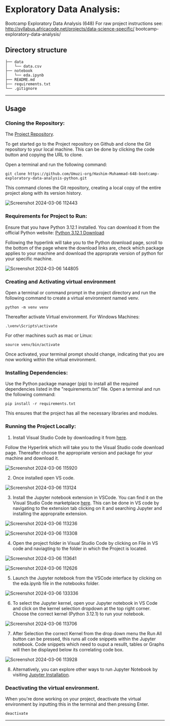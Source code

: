 # Exploratory Data Analysis:

Bootcamp Exploratory Data Analysis (648)
For raw project instructions see: http://syllabus.africacode.net/projects/data-science-specific/
bootcamp-exploratory-data-analysis/

## Directory structure

```
├── data
│   └── data.csv
├── notebook
│   └── eda.ipynb
├── README.md
├── requirements.txt
└── .gitignore  
```
---

## Usage

### Cloning the Repository:

The [Project Repository](https://github.com/Umuzi-org/Hashim-Muhammad-648-bootcamp-exploratory-data-analysis-python).

To get started go to the Project repository on Github and clone the Git repository to your local machine. This can be done by clicking the code button and copying the URL to clone.

 Open a terminal and run the following command:

```
git clone https://github.com/Umuzi-org/Hashim-Muhammad-648-bootcamp-exploratory-data-analysis-python.git
```

This command clones the Git repository, creating a local copy of the entire project along with its version history.

![Screenshot 2024-03-06 112443](https://github.com/Umuzi-org/Hashim-Muhammad-648-bootcamp-exploratory-data-analysis-python/assets/78796582/2160c43d-d11e-4736-b6f3-2f6b0b5b45cb)

### Requirements for Project to Run:

Ensure that you have Python 3.12.1 installed. You can download it from the official Python website: [Python 3.12.1 Download](https://www.python.org/downloads/release/python-3121/)

Following the hyperlink will take you to the Python download page, scroll to the bottom of the page where the download links are, check which package applies to your machine and download the approprate version of python for your specific machine.

![Screenshot 2024-03-06 144805](https://github.com/Umuzi-org/Hashim-Muhammad-648-bootcamp-exploratory-data-analysis-python/assets/78796582/4637d621-a5aa-4955-9c87-693fd3de569f)


### Creating and Activating virtual environment

Open a terminal or command prompt in the project directory and run the following command to create a virtual environment named venv.
```
python -m venv venv
```
Thereafter activate Virtual environment.
For Windows Machines:
```
.\venv\Scripts\activate
```

For other machines such as mac or Linux:
```
source venv/bin/activate
```

Once activated, your terminal prompt should change, indicating that you are now working within the virtual environment.

### Installing Dependencies:

Use the Python package manager (pip) to install all the required dependencies listed in the "requirements.txt" file. Open a terminal and run the following command:

```
pip install -r requirements.txt
```

This ensures that the project has all the necessary libraries and modules.

### Running the Project Locally:

1. Install Visual Studio Code by downloading it from [here](https://code.visualstudio.com/download).

Follow the Hyperlink which will take you to the Visual Studio code download page. Thereafter choose the appropriate version and package for your machine and download it.

![Screenshot 2024-03-06 115920](https://github.com/Umuzi-org/Hashim-Muhammad-648-bootcamp-exploratory-data-analysis-python/assets/78796582/c005c706-ab5a-4857-a41e-bbed21df49fb)


2. Once installed open VS code.
   
![Screenshot 2024-03-06 113124](https://github.com/Umuzi-org/Hashim-Muhammad-648-bootcamp-exploratory-data-analysis-python/assets/78796582/bcbbb599-d41a-46fe-a09e-622d54a086bc)

3. Install the Jupyter notebook extension in VSCode. You can find it on the Visual Studio Code marketplace [here](https://marketplace.visualstudio.com/items?itemName=ms-toolsai.jupyter). This can be done in VS code by navigating to the extension tab clicking on it and searching Jupyter and installing the appropraite extension.

![Screenshot 2024-03-06 113236](https://github.com/Umuzi-org/Hashim-Muhammad-648-bootcamp-exploratory-data-analysis-python/assets/78796582/6051c0c6-7cfb-4c66-8d37-ee836e1e7a3a)

![Screenshot 2024-03-06 113308](https://github.com/Umuzi-org/Hashim-Muhammad-648-bootcamp-exploratory-data-analysis-python/assets/78796582/0a2034d6-bc0d-4e9b-ac86-7b41d79a7b6d)

4. Open the project folder in Visual Studio Code by clicking on File in VS code and naviagting to the folder in which the Project is located.
   
![Screenshot 2024-03-06 113641](https://github.com/Umuzi-org/Hashim-Muhammad-648-bootcamp-exploratory-data-analysis-python/assets/78796582/1f85b11b-f678-4919-a51e-05b61cd00fc0)

![Screenshot 2024-03-06 112626](https://github.com/Umuzi-org/Hashim-Muhammad-648-bootcamp-exploratory-data-analysis-python/assets/78796582/89658af9-5cce-4c20-870a-5420c7a80e7a)

5. Launch the Jupyter notebook from the VSCode interface by clicking on the eda.ipynb file in the notebooks folder.

![Screenshot 2024-03-06 133336](https://github.com/Umuzi-org/Hashim-Muhammad-648-bootcamp-exploratory-data-analysis-python/assets/78796582/ab61e9d2-f0e5-4814-9509-1821c31577e0)

6. To select the Jupyter kernel, open your Jupyter notebook in VS Code and click on the kernel selection dropdown at the top right corner. Choose the correct kernel (Python 3.12.1) to run your notebook.

![Screenshot 2024-03-06 113706](https://github.com/Umuzi-org/Hashim-Muhammad-648-bootcamp-exploratory-data-analysis-python/assets/78796582/fc278d61-dc1c-40a5-bbd3-52fe16d06628)

7. After Selection the correct Kernel from the drop down menu the Run All button can be pressed, this runs all code snippets within the Jupyter notebook. Code snippets which need to ouput a resullt, tables or Graphs will then be displayed below its correlating code box.

![Screenshot 2024-03-06 113928](https://github.com/Umuzi-org/Hashim-Muhammad-648-bootcamp-exploratory-data-analysis-python/assets/78796582/29ad943a-d446-4de6-af1e-80af807e43bf)

8. Alternatively, you can explore other ways to run Jupyter Notebook by visiting [Jupyter Installation](https://jupyter.org/install).

### Deactivating the virtual environment.

When you're done working on your project, deactivate the virtual environment by inputting this in the terminal and then pressing Enter.

```
deactivate
```
---
